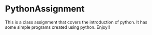 # PythonAssignment
This is a class assignment that covers the introduction of python. It has some simple programs created using python. Enjoy!!
